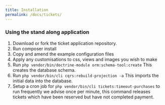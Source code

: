 ```yaml
---
title: Installation 
permalink: /docs/tickets/
---
```


### Using the stand along application

1. Download or fork the ticket application repository.
2. Run composer install
3. Copy and amend the example configuration files 
4. Apply any customisations to css, views and images you wish to make
5. Run `php vendor/bin/doctrine-module orm:schema-tool:create` This creates the database schema.
6. Run `php vendor/bin/cli cqrs:rebuild-projection -a` This imports the initial data into the database.
7. Setup a cron job for `php vendor/bin/cli tickets:timeout-purchases` to run frequently
   we advise once per minute, this command releases tickets which have been reserved
   but have not completed payment. 


